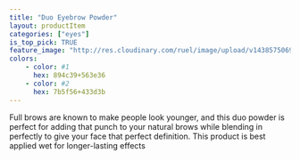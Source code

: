 ```yaml
---
title: "Duo Eyebrow Powder"
layout: productItem
categories: ["eyes"]
is_top_pick: TRUE
feature_image: "http://res.cloudinary.com/ruel/image/upload/v1438575069/fashion21/picture-18.jpg"
colors:
    - color: #1
      hex: 894c39+563e36 
    - color: #2
      hex: 7b5f56+433d3b
---
```

Full brows are known to make people look younger, and this duo powder is perfect for adding that punch to your natural brows while blending in perfectly to give your face that perfect definition. This product is best applied wet for longer-lasting effects